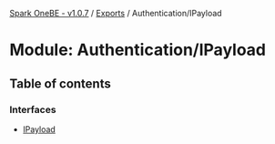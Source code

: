 [Spark OneBE - v1.0.7](../README.md) / [Exports](../modules.md) / Authentication/IPayload

# Module: Authentication/IPayload

## Table of contents

### Interfaces

- [IPayload](../interfaces/Authentication_IPayload.IPayload.md)
